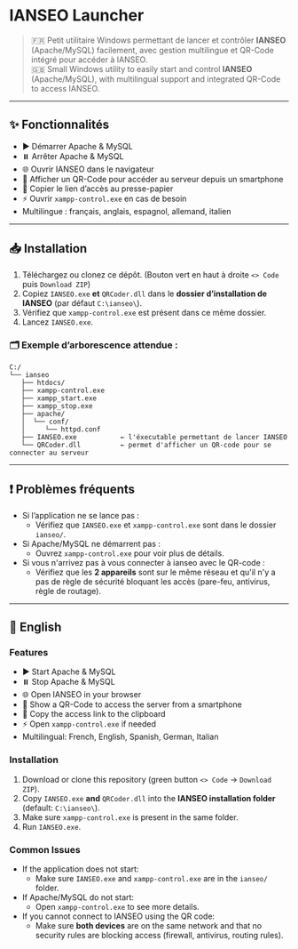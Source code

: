 # IANSEO Launcher

> 🇫🇷 Petit utilitaire Windows permettant de lancer et contrôler **IANSEO** (Apache/MySQL) facilement, avec gestion multilingue et QR-Code intégré pour accéder à IANSEO.  
> 🇬🇧 Small Windows utility to easily start and control **IANSEO** (Apache/MySQL), with multilingual support and integrated QR-Code to access IANSEO.

---

## ✨ Fonctionnalités

- ▶️ Démarrer Apache & MySQL
- ⏸️ Arrêter Apache & MySQL
- 🌐 Ouvrir IANSEO dans le navigateur
- 📸 Afficher un QR-Code pour accéder au serveur depuis un smartphone
- 🔗 Copier le lien d’accès au presse-papier
- ⚡ Ouvrir `xampp-control.exe` en cas de besoin
- Multilingue : français, anglais, espagnol, allemand, italien

---

## 📥 Installation

1. Téléchargez ou clonez ce dépôt. (Bouton vert en haut à droite `<> Code` puis `Download ZIP`)  
2. Copiez `IANSEO.exe` **et** `QRCoder.dll` dans le **dossier d’installation de IANSEO** (par défaut `C:\ianseo\`).  
3. Vérifiez que `xampp-control.exe` est présent dans ce même dossier.  
4. Lancez `IANSEO.exe`.

### 🗂️ Exemple d’arborescence attendue :

```
C:/
└── ianseo
   ├── htdocs/
   ├── xampp-control.exe
   ├── xampp_start.exe
   ├── xampp_stop.exe
   ├── apache/
   │  └── conf/
   │     └── httpd.conf
   ├── IANSEO.exe           ← l'éxecutable permettant de lancer IANSEO
   └── QRCoder.dll          ← permet d'afficher un QR-code pour se connecter au serveur
```

---

## ❗ Problèmes fréquents

- Si l’application ne se lance pas :
  - Vérifiez que `IANSEO.exe` et `xampp-control.exe` sont dans le dossier `ianseo/`.
- Si Apache/MySQL ne démarrent pas :
  - Ouvrez `xampp-control.exe` pour voir plus de détails.
- Si vous n'arrivez pas à vous connecter à ianseo avec le QR-code :
  - Vérifiez que les **2 appareils** sont sur le même réseau et qu'il n'y a pas de règle de sécurité bloquant les accès (pare-feu, antivirus, règle de routage).

---

## 📝 English

### Features

- ▶️ Start Apache & MySQL
- ⏸️ Stop Apache & MySQL
- 🌐 Open IANSEO in your browser
- 📸 Show a QR-Code to access the server from a smartphone
- 🔗 Copy the access link to the clipboard
- ⚡ Open `xampp-control.exe` if needed
- Multilingual: French, English, Spanish, German, Italian

### Installation

1. Download or clone this repository (green button `<> Code` → `Download ZIP`).  
2. Copy `IANSEO.exe` **and** `QRCoder.dll` into the **IANSEO installation folder** (default: `C:\ianseo\`).  
3. Make sure `xampp-control.exe` is present in the same folder.  
4. Run `IANSEO.exe`.

### Common Issues

- If the application does not start:
  - Make sure `IANSEO.exe` and `xampp-control.exe` are in the `ianseo/` folder.
- If Apache/MySQL do not start:
  - Open `xampp-control.exe` to see more details.
- If you cannot connect to IANSEO using the QR code:
  - Make sure **both devices** are on the same network and that no security rules are blocking access (firewall, antivirus, routing rules).
